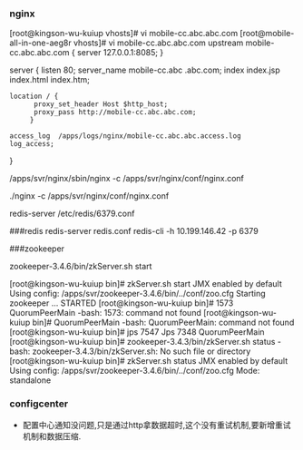 ### nginx
[root@kingson-wu-kuiup vhosts]# vi mobile-cc.abc.abc.com 
[root@mobile-all-in-one-aeg8r vhosts]# vi mobile-cc.abc.abc.com
upstream mobile-cc.abc.abc.com {
        server 127.0.0.1:8085;
}

server
  {
    listen       80;
    server_name  mobile-cc.abc .abc.com;
    index index.jsp index.html index.htm;

    location / {
          proxy_set_header Host $http_host;
          proxy_pass http://mobile-cc.abc.abc.com;
         }

    access_log  /apps/logs/nginx/mobile-cc.abc.abc.access.log   log_access;
 }



 /apps/svr/nginx/sbin/nginx -c /apps/svr/nginx/conf/nginx.conf

./nginx -c /apps/svr/nginx/conf/nginx.conf

 redis-server /etc/redis/6379.conf
 
###redis
redis-server redis.conf
redis-cli -h 10.199.146.42  -p 6379


###zookeeper

zookeeper-3.4.6/bin/zkServer.sh start

[root@kingson-wu-kuiup bin]# zkServer.sh start
JMX enabled by default
Using config: /apps/svr/zookeeper-3.4.6/bin/../conf/zoo.cfg
Starting zookeeper ... STARTED
[root@kingson-wu-kuiup bin]# 1573 QuorumPeerMain
-bash: 1573: command not found
[root@kingson-wu-kuiup bin]# QuorumPeerMain
-bash: QuorumPeerMain: command not found
[root@kingson-wu-kuiup bin]# jps
7547 Jps
7348 QuorumPeerMain
[root@kingson-wu-kuiup bin]# zookeeper-3.4.3/bin/zkServer.sh status
-bash: zookeeper-3.4.3/bin/zkServer.sh: No such file or directory
[root@kingson-wu-kuiup bin]# zkServer.sh status
JMX enabled by default
Using config: /apps/svr/zookeeper-3.4.6/bin/../conf/zoo.cfg
Mode: standalone


### configcenter
+ 配置中心通知没问题,只是通过http拿数据超时,这个没有重试机制,要新增重试机制和数据压缩.

